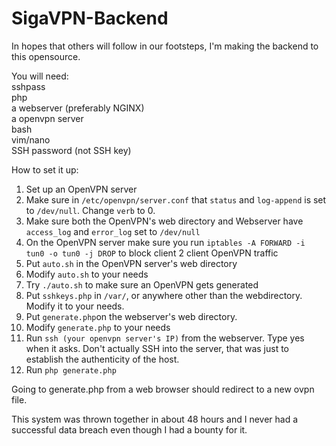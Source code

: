 # SigaVPN-Backend

In hopes that others will follow in our footsteps, I'm making the backend to this opensource. 


You will need:     
sshpass         
php    
a webserver (preferably NGINX)    
a openvpn server    
bash   
vim/nano     
SSH password (not SSH key)    


How to set it up: 

1. Set up an OpenVPN server
2. Make sure in `/etc/openvpn/server.conf` that `status` and `log-append` is set to `/dev/null`. Change `verb` to 0.
3. Make sure both the OpenVPN's web directory and Webserver have `access_log` and `error_log` set to `/dev/null`
4. On the OpenVPN server make sure you run `iptables -A FORWARD -i tun0 -o tun0 -j DROP` to block client 2 client OpenVPN traffic
5. Put `auto.sh` in the OpenVPN server's web directory
6. Modify `auto.sh` to your needs
7. Try `./auto.sh` to make sure an OpenVPN gets generated
8. Put `sshkeys.php` in `/var/`, or anywhere other than the webdirectory. Modify it to your needs.
9. Put `generate.php`on the webserver's web directory.
10. Modify `generate.php` to your needs 
11. Run `ssh (your openvpn server's IP)` from the webserver. Type yes when it asks. Don't actually SSH into the server, that was just to establish the authenticity of the host.
12. Run `php generate.php`

Going to generate.php from a web browser should redirect to a new ovpn file. 

This system was thrown together in about 48 hours and I never had a successful data breach even though I had a bounty for it.

